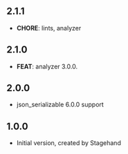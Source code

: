 ## 2.1.1

- **CHORE**: lints, analyzer

## 2.1.0

 - **FEAT**: analyzer 3.0.0.

## 2.0.0

- json_serializable 6.0.0 support

## 1.0.0

- Initial version, created by Stagehand
